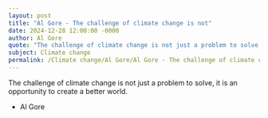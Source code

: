 ```yaml
---
layout: post
title: "Al Gore - The challenge of climate change is not"
date: 2024-12-28 12:00:00 -0000
author: Al Gore
quote: "The challenge of climate change is not just a problem to solve, it is an opportunity to create a better world."
subject: Climate change
permalink: /Climate change/Al Gore/Al Gore - The challenge of climate change is not
---
```


The challenge of climate change is not just a problem to solve, it is an opportunity to create a better world.

- Al Gore
